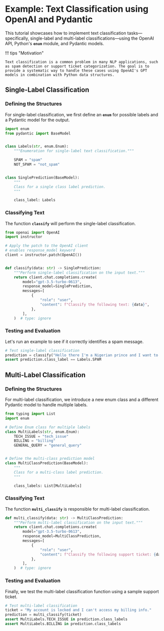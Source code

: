 # Example: Text Classification using OpenAI and Pydantic

This tutorial showcases how to implement text classification tasks—specifically, single-label and multi-label classifications—using the OpenAI API, Python's **`enum`** module, and Pydantic models.

!!! tips "Motivation"

    Text classification is a common problem in many NLP applications, such as spam detection or support ticket categorization. The goal is to provide a systematic way to handle these cases using OpenAI's GPT models in combination with Python data structures.

## Single-Label Classification

### Defining the Structures

For single-label classification, we first define an **`enum`** for possible labels and a Pydantic model for the output.

```python
import enum
from pydantic import BaseModel


class Labels(str, enum.Enum):
    """Enumeration for single-label text classification."""

    SPAM = "spam"
    NOT_SPAM = "not_spam"


class SinglePrediction(BaseModel):
    """
    Class for a single class label prediction.
    """

    class_label: Labels
```

### Classifying Text

The function **`classify`** will perform the single-label classification.

```python
from openai import OpenAI
import instructor

# Apply the patch to the OpenAI client
# enables response_model keyword
client = instructor.patch(OpenAI())


def classify(data: str) -> SinglePrediction:
    """Perform single-label classification on the input text."""
    return client.chat.completions.create(
        model="gpt-3.5-turbo-0613",
        response_model=SinglePrediction,
        messages=[
            {
                "role": "user",
                "content": f"Classify the following text: {data}",
            },
        ],
    )  # type: ignore
```

### Testing and Evaluation

Let's run an example to see if it correctly identifies a spam message.

```python
# Test single-label classification
prediction = classify("Hello there I'm a Nigerian prince and I want to give you money")
assert prediction.class_label == Labels.SPAM
```

## Multi-Label Classification

### Defining the Structures

For multi-label classification, we introduce a new enum class and a different Pydantic model to handle multiple labels.

```python
from typing import List
import enum

# Define Enum class for multiple labels
class MultiLabels(str, enum.Enum):
    TECH_ISSUE = "tech_issue"
    BILLING = "billing"
    GENERAL_QUERY = "general_query"


# Define the multi-class prediction model
class MultiClassPrediction(BaseModel):
    """
    Class for a multi-class label prediction.
    """

    class_labels: List[MultiLabels]
```

### Classifying Text

The function **`multi_classify`** is responsible for multi-label classification.

```python
def multi_classify(data: str) -> MultiClassPrediction:
    """Perform multi-label classification on the input text."""
    return client.chat.completions.create(
        model="gpt-3.5-turbo-0613",
        response_model=MultiClassPrediction,
        messages=[
            {
                "role": "user",
                "content": f"Classify the following support ticket: {data}",
            },
        ],
    )  # type: ignore
```

### Testing and Evaluation

Finally, we test the multi-label classification function using a sample support ticket.

```python
# Test multi-label classification
ticket = "My account is locked and I can't access my billing info."
prediction = multi_classify(ticket)
assert MultiLabels.TECH_ISSUE in prediction.class_labels
assert MultiLabels.BILLING in prediction.class_labels
```
